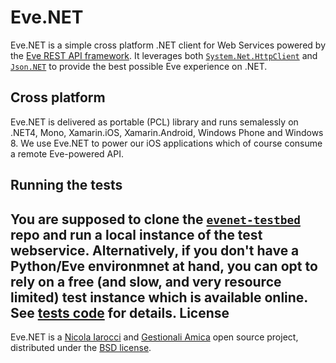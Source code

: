 Eve.NET
=======
Eve.NET is a simple cross platform .NET client for Web Services powered by the
[Eve REST API framework][1]. It leverages both [`System.Net.HttpClient`][5] and 
[`Json.NET`][6] to provide the best possible Eve experience on .NET.

Cross platform
--------------
Eve.NET is delivered as portable (PCL) library and runs semalessly on .NET4,
Mono, Xamarin.iOS, Xamarin.Android, Windows Phone and Windows 8. We use Eve.NET
to power our iOS applications which of course consume a remote Eve-powered API.

Running the tests
-----------------
You are supposed to  clone the [`evenet-testbed`][7] repo and run a local instance
of the test webservice. Alternatively, if you don't have a Python/Eve environmnet
at hand, you can opt to rely on a free (and slow, and very resource limited) test
instance which is available online. See [tests code][8] for details.
License
-------
Eve.NET is a [Nicola Iarocci][2] and [Gestionali Amica][3] open source project,
distributed under the [BSD license][4].

[1]: http://python-eve.org
[2]: http://nicolaiarocci.com
[3]: http://gestionaleamica.com
[4]: https://github.com/nicolaiarocci/Eve.NET/blob/master/LICENSE.txt
[5]: http://msdn.microsoft.com/en-us/library/system.net.http.httpclient%28v=vs.118%29.aspx
[6]: http://james.newtonking.com/json
[7]: https://github.com/nicolaiarocci/Eve.NET-testbed
[8]: https://github.com/nicolaiarocci/Eve.NET/blob/master/Eve.Client.Tests/MethodsBase.cs#L13-L31
